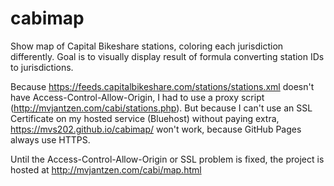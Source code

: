 # cabimap

Show map of Capital Bikeshare stations, coloring each jurisdiction differently.
Goal is to visually display result of formula converting station IDs to jurisdictions.

Because https://feeds.capitalbikeshare.com/stations/stations.xml doesn't have Access-Control-Allow-Origin, I had to use a proxy script (http://mvjantzen.com/cabi/stations.php). But because I can't use an SSL Certificate on my hosted service (Bluehost) without paying extra, https://mvs202.github.io/cabimap/ won't work, because GitHub Pages always use HTTPS.

Until the Access-Control-Allow-Origin or SSL problem is fixed, the project is hosted at http://mvjantzen.com/cabi/map.html
